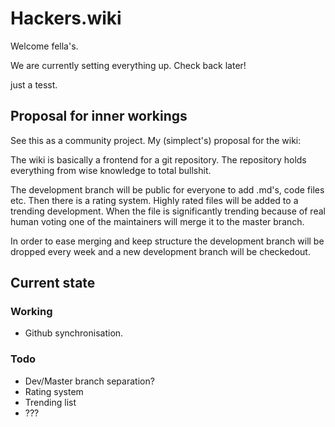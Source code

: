 # Hackers.wiki


Welcome fella's. 

We are currently setting everything up. Check back later!

just a tesst.

## Proposal for inner workings

See this as a community project.
My (simplect's) proposal for the wiki:

The wiki is basically a frontend for a git repository. The repository holds everything from wise knowledge to total bullshit. 

The development branch will be public for everyone to add .md's, code files etc. Then there is a rating system. Highly rated files will be added to a trending development. When the file is significantly trending because of real human voting one of the maintainers will merge it to the master branch.

In order to ease merging and keep structure the development branch will be dropped every week and a new development branch will be checkedout.


## Current state

### Working
- Github synchronisation.

### Todo
- Dev/Master branch separation?
- Rating system
- Trending list
- ???
